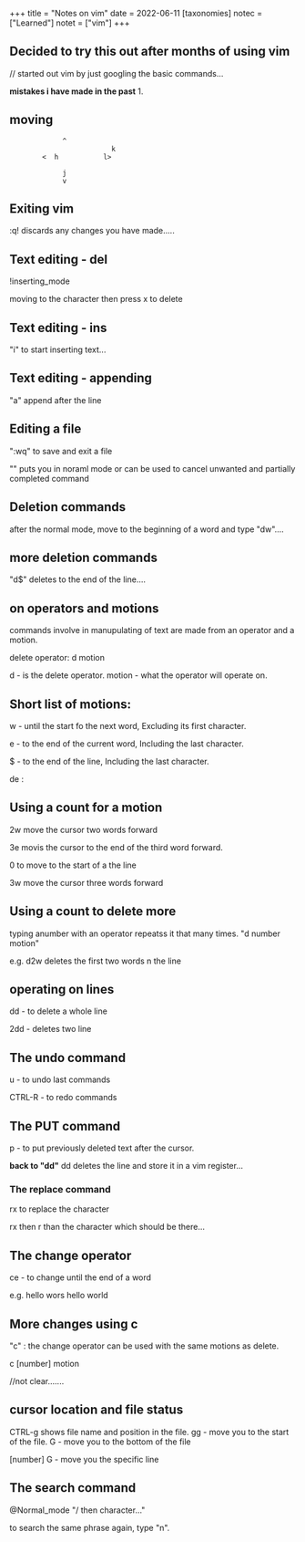 +++
title = "Notes on vim"
date = 2022-06-11
[taxonomies]
notec = ["Learned"]
notet = ["vim"]
+++

## Decided to try this out after months of using vim 

// started out vim by just googling the basic commands...

**mistakes i have made in the past**
1.


## moving 
				 ^
                     		 k
  			<  h  	       l>
					
				 j
				 v


## Exiting vim
<ESC> 
:q! discards any changes you have made.....


## Text editing - del
<ESC> !inserting_mode

moving to the character then press x to delete


## Text editing - ins

"i" to start inserting text...


## Text editing - appending

"a" append after the line 


## Editing a file
":wq" to save and exit a file

"<ESC>" puts you in noraml mode or can be used to cancel unwanted and partially completed command


## Deletion commands
after the normal mode, move to the beginning of a word and type "dw"....


## more deletion commands
"d$" deletes to the end of the line....


## on operators and motions

commands involve in manupulating of text are made from an operator and a motion. 

delete operator:
	d motion

d - is the delete operator.
motion - what the operator will operate on.

## Short list of motions:

w - until the start fo the next word, Excluding its first character.

e - to the end of the current word, Including the last character.

$ - to the end of the line, Including the last character.


de :

## Using a count for a motion

2w move the cursor two words forward

3e movis the cursor to the end of the third word forward.

0 to move to the start of a the line

3w move the cursor three words forward



## Using a count to delete more

typing anumber with an operator repeatss it that many times. "d number motion"

e.g. d2w deletes the first two words n the line

## operating on lines

dd - to delete a whole line

2dd - deletes two line

## The undo command

u - to undo last commands

CTRL-R - to redo commands

 
## The PUT command

p - to put previously deleted text after the cursor.

**back to "dd"** 
dd deletes the line and store it in a vim register...

### The replace command

rx to replace the character 

rx then r than the character which should be there...

## The change operator

ce - to change until the end of a word

e.g. hello wors 
     hello world

## More changes using c

"c" : the change operator can be used with the same motions as delete.

 c [number] motion

//not  clear....... 


## cursor location and file status

CTRL-g  shows file name and position in the file.
gg - move you to the start of the file.
G - move you to the bottom of the file

[number] G - move you the specific line

## The search command

@Normal_mode "/ then character..."

to search the same phrase again, type "n".

 
